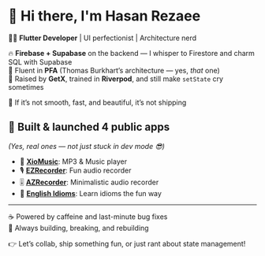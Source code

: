 # 👋 Hi there, I'm Hasan Rezaee

🧑‍💻 **Flutter Developer** | UI perfectionist | Architecture nerd  

🔥 **Firebase + Supabase** on the backend — I whisper to Firestore and charm SQL with Supabase  
🧠 Fluent in **PFA** (Thomas Burkhart’s architecture — yes, *that* one)  
🐣 Raised by **GetX**, trained in **Riverpod**, and still make `setState` cry sometimes  

🎨 If it’s not smooth, fast, and beautiful, it’s not shipping  

## 📲 Built & launched 4 public apps  
*(Yes, real ones — not just stuck in dev mode 😎)*  

- 🎵 [**XioMusic**](https://play.google.com/store/apps/details?id=com.hasanmadenotex.xio_music): MP3 & Music player  
- 🎙️ [**EZRecorder**](https://play.google.com/store/apps/details?id=com.hasanmadenotex.ez_recorder): Fun audio recorder  
- 🎚️ [**AZRecorder**](https://play.google.com/store/apps/details?id=com.hasanmadenotex.az_recorder): Minimalistic audio recorder  
- 📘 [**English Idioms**](https://play.google.com/store/apps/details?id=com.hasanffdevaf.english_idioms_x1): Learn idioms the fun way  

---

☕ Powered by caffeine and last-minute bug fixes  
🚀 Always building, breaking, and rebuilding  

👉 Let’s collab, ship something fun, or just rant about state management!
